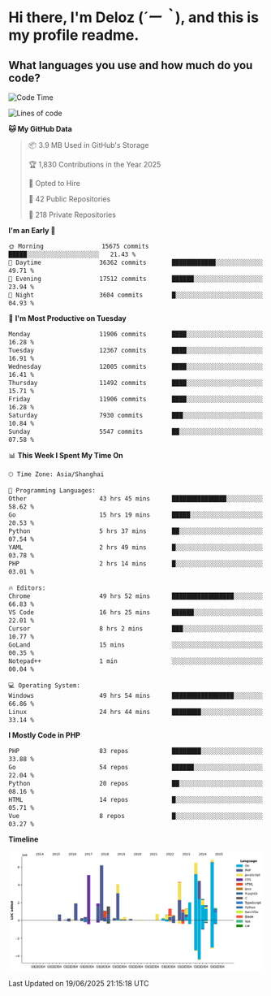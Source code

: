 # **Hi there, I'm Deloz (*´ー｀*), and this is my profile readme.**

## **What languages you use and how much do you code?**

<!--START_SECTION:waka-->
![Code Time](http://img.shields.io/badge/Code%20Time-6%2C705%20hrs%2043%20mins-blue)

![Lines of code](https://img.shields.io/badge/From%20Hello%20World%20I%27ve%20Written-59.9%20million%20lines%20of%20code-blue)

**🐱 My GitHub Data** 

> 📦 3.9 MB Used in GitHub's Storage 
 > 
> 🏆 1,830 Contributions in the Year 2025
 > 
> 💼 Opted to Hire
 > 
> 📜 42 Public Repositories 
 > 
> 🔑 218 Private Repositories 
 > 
**I'm an Early 🐤** 

```text
🌞 Morning                15675 commits       █████░░░░░░░░░░░░░░░░░░░░   21.43 % 
🌆 Daytime                36362 commits       ████████████░░░░░░░░░░░░░   49.71 % 
🌃 Evening                17512 commits       ██████░░░░░░░░░░░░░░░░░░░   23.94 % 
🌙 Night                  3604 commits        █░░░░░░░░░░░░░░░░░░░░░░░░   04.93 % 
```
📅 **I'm Most Productive on Tuesday** 

```text
Monday                   11906 commits       ████░░░░░░░░░░░░░░░░░░░░░   16.28 % 
Tuesday                  12367 commits       ████░░░░░░░░░░░░░░░░░░░░░   16.91 % 
Wednesday                12005 commits       ████░░░░░░░░░░░░░░░░░░░░░   16.41 % 
Thursday                 11492 commits       ████░░░░░░░░░░░░░░░░░░░░░   15.71 % 
Friday                   11906 commits       ████░░░░░░░░░░░░░░░░░░░░░   16.28 % 
Saturday                 7930 commits        ███░░░░░░░░░░░░░░░░░░░░░░   10.84 % 
Sunday                   5547 commits        ██░░░░░░░░░░░░░░░░░░░░░░░   07.58 % 
```


📊 **This Week I Spent My Time On** 

```text
🕑︎ Time Zone: Asia/Shanghai

💬 Programming Languages: 
Other                    43 hrs 45 mins      ███████████████░░░░░░░░░░   58.62 % 
Go                       15 hrs 19 mins      █████░░░░░░░░░░░░░░░░░░░░   20.53 % 
Python                   5 hrs 37 mins       ██░░░░░░░░░░░░░░░░░░░░░░░   07.54 % 
YAML                     2 hrs 49 mins       █░░░░░░░░░░░░░░░░░░░░░░░░   03.78 % 
PHP                      2 hrs 14 mins       █░░░░░░░░░░░░░░░░░░░░░░░░   03.01 % 

🔥 Editors: 
Chrome                   49 hrs 52 mins      █████████████████░░░░░░░░   66.83 % 
VS Code                  16 hrs 25 mins      ██████░░░░░░░░░░░░░░░░░░░   22.01 % 
Cursor                   8 hrs 2 mins        ███░░░░░░░░░░░░░░░░░░░░░░   10.77 % 
GoLand                   15 mins             ░░░░░░░░░░░░░░░░░░░░░░░░░   00.35 % 
Notepad++                1 min               ░░░░░░░░░░░░░░░░░░░░░░░░░   00.04 % 

💻 Operating System: 
Windows                  49 hrs 54 mins      █████████████████░░░░░░░░   66.86 % 
Linux                    24 hrs 44 mins      ████████░░░░░░░░░░░░░░░░░   33.14 % 
```

**I Mostly Code in PHP** 

```text
PHP                      83 repos            ████████░░░░░░░░░░░░░░░░░   33.88 % 
Go                       54 repos            ██████░░░░░░░░░░░░░░░░░░░   22.04 % 
Python                   20 repos            ██░░░░░░░░░░░░░░░░░░░░░░░   08.16 % 
HTML                     14 repos            █░░░░░░░░░░░░░░░░░░░░░░░░   05.71 % 
Vue                      8 repos             █░░░░░░░░░░░░░░░░░░░░░░░░   03.27 % 
```



**Timeline**

![Lines of Code chart](https://raw.githubusercontent.com/deloz/deloz/main/assets/bar_graph.png)


 Last Updated on 19/06/2025 21:15:18 UTC
<!--END_SECTION:waka-->
